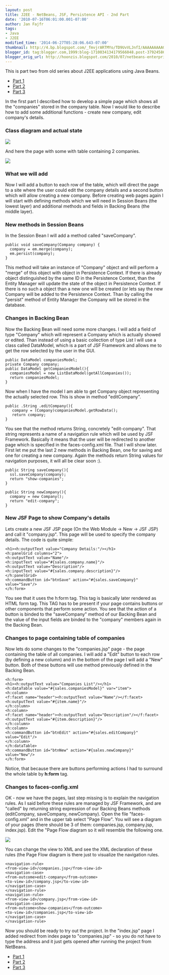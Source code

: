 ```yaml
---
layout: post
title: J2EE - NetBeans, JSF, Persistence API - 2nd Part
date: '2010-07-16T06:01:00.001-07:00'
author: Jan Fajfr
tags:
- Java
- J2EE
modified_time: '2014-06-27T05:28:06.643-07:00'
thumbnail: http://4.bp.blogspot.com/_fmvjrARTMYo/TD9UvVLJnfI/AAAAAAAAAGw/aXkxFg01ZAI/s72-c/class_diagram.PNG
blogger_id: tag:blogger.com,1999:blog-1710034134179566048.post-3792458602013198883
blogger_orig_url: http://hoonzis.blogspot.com/2010/07/netbeans-enterprise-java-2-some-more-of.html
---
```

This is part two from old series about J2EE applications using Java Beans.

- [Part 1](http://www.hoonzis.com/enterprise-java-netbeans/)
- [Part 2](http://www.hoonzis.com/netbeans-enterprise-java-2-some-more-of/)
- [Part 3](http://www.hoonzis.com/j2ee-netbeans-jsf-persistence-api-part/)

In the first part I described how to develop a simple page which shows
all the "companies" stored in the company table. Now I would like to
describe how to add some additional functions - create new company, edit
company's details. 

### Class diagram and actual state

[![](http://4.bp.blogspot.com/_fmvjrARTMYo/TD9UvVLJnfI/AAAAAAAAAGw/aXkxFg01ZAI/s320/class_diagram.PNG)](http://4.bp.blogspot.com/_fmvjrARTMYo/TD9UvVLJnfI/AAAAAAAAAGw/aXkxFg01ZAI/s1600/class_diagram.PNG)

And here the page with some with table containing 2 companies.

[![](http://4.bp.blogspot.com/_fmvjrARTMYo/TEBlaHdpOwI/AAAAAAAAAHA/QnJTpbwvmgs/s320/sample_data.PNG)](http://4.bp.blogspot.com/_fmvjrARTMYo/TEBlaHdpOwI/AAAAAAAAAHA/QnJTpbwvmgs/s1600/sample_data.PNG)

### What we will add

Now I will add a button to each row of the table, which will direct the
page to a site where the user could edit the company details and a
second button which will allow creating a new company. Before creating
web pages again I will start with defining methods which we will need in
Session Beans (the lowest layer) and additional methods and fields in
Backing Beans (the middle layer).

### New methods in Session Beans

In the Session Bean I will add a method called "saveCompany".

``` 
public void saveCompany(Company company) {
  company = em.merge(company);
  em.persist(company);
}
```

This method will take an instance of "Company" object and will perform a
"merge" of this object with object in Persistence Context. If there is
already object distinguished by the same ID in the Persistence Context,
than the Entity Manager will update the state of the object in
Persistence Context. If there is no such a object than a new one will be
created (or lets say the new Company will be added to the Persistence
Context. Than by calling the "persist" method of Entity Manager the
Company will be stored in the database.

### Changes in Backing Bean

Now the Backing Bean will need some more changes. I will add a field of type "Company" which will represent a Company which is actually showed or edited. Than instead of using a basic collection of type List I will use a class called DataModel, which is a part of JSF Framework and allows me to get the row selected by the user in the GUI.

``` 
public DataModel companiesModel;
private Company company;
public DataModel getCompaniesModel(){
  companiesModel = new ListDataModel(getAllCompanies());
  return companiesModel;
}
```


Now when I have the model I am able to get Company object representing
the actually selected row. This is show in method "editCompany".

```
public .String .editCompany(){
   company = (Company)companiesModel.getRowData();
   return company;
}
```

You see that the method returns String, concretely "edit-company". That string represents a name of a navigation rule which will be used by JSF Framework. Basically it means that the user will be redirected to another page which is specified in the faces-config.xml file. That I will show later. First let me put the last 2 new methods in Backing Bean, one for saving and one for creating a new company. Again the methods return String values for navigation purposes, it will all be clear soon :).

``` 
public String saveCompany(){
  ssl.saveCompany(company);
  return "show-companies";
}

public String newCompany(){
  company = new Company();
  return "edit-company";
}
```

### New JSF Page to show Company's details

Lets create a new JSF JSP page (On the Web Module -&gt; New -&gt; JSF
JSP) and call it "company.jsp". This page will be used to specify the
company details. The code is quite simple:

``` 
<h1><h:outputText value="Company Details:"/></h1>
<h:panelGrid columns="2">
<h:outputText value="Name"/>
<h:inputText value="#{sales.company.name}"/>
<h:outputText value="Description"/>
<h:inputText value="#{sales.company.description}"/>
</h:panelGrid>
<h:commandButton id="btnSave" action="#{sales.saveCompany}" value="Save"/>
</h:form>
```


You see that it uses the h:form tag. This tag is basically later
rendered as HTML form tag. This TAG has to be present if your page
contains buttons or other components that perform some action. You see
that the action of a button is binded to the "saveCompany" method of our
Backing Bean and the value of the input fields are binded to the
"company" members again in the Backing Bean.

### Changes to page containing table of companies

Now lets do some changes to the "companies.jsp" page - the page
containing the table of all companies. I will add a "Edit" button to
each row (by defining a new column) and in the bottom of the page I will
add a "New" button. Both of these buttons will use method previously
defined in the Backing Bean.

``` 
<h:form>
<h1><h:outputText value="Companies List"/></h1>
<h:dataTable value="#{sales.companiesModel}" var="item">
<h:column>
<f:facet name="header"><h:outputText value="Name"/></f:facet>
<h:outputText value="#{item.name}"/>
</h:column>
<h:column>
<f:facet name="header"><h:outputText value="Description"/></f:facet>
<h:outputText value="#{item.description}"/>
</h:column>
<h:column>
<h:commandButton id="btnEdit" action="#{sales.editCompany}" value="Edit"/>
</h:column>
</h:dataTable>
<h:commandButton id="btnNew" action="#{sales.newCompany}" value="New"/>
</h:form>
```

Notice, that because there are buttons performing actions I had to surround the whole table by **h:form** tag.

### Changes to faces-config.xml

OK - now we have the pages, last step missing is to explain the
navigation rules. As I said before these rules are managed by JSF
Framework, and are "called" by returning string expression of our
Backing Beans methods (editCompany, saveCompany, newCompany). Open the
file "faces-config.xml" and in the upper tab select "Page Flow". You
will see a diagram of your pages (there should be 3 of them:
companies.jsp, company.jsp, index.jsp). Edit the "Page Flow diagram so
it will resemble the following one.

[![](http://1.bp.blogspot.com/_fmvjrARTMYo/TEFosQFIslI/AAAAAAAAAHQ/oeZsBQQFlB4/s320/page_layout_2.PNG)](http://1.bp.blogspot.com/_fmvjrARTMYo/TEFosQFIslI/AAAAAAAAAHQ/oeZsBQQFlB4/s1600/page_layout_2.PNG)

You can change the view to XML and see the XML declaration of these rules (the Page Flow diagram is there just to visualize the navigation rules.

``` 
<navigation-rule>
<from-view-id>/companies.jsp</from-view-id>
<navigation-case>
<from-outcome>edit-company</from-outcome>
<to-view-id>/company.jsp</to-view-id>
</navigation-case>
</navigation-rule>
<navigation-rule>
<from-view-id>/company.jsp</from-view-id>
<navigation-case>
<from-outcome>show-companies</from-outcome>
<to-view-id>/companies.jsp</to-view-id>
</navigation-case>
</navigation-rule>
```

Now you should be ready to try out the project. In the "index.jsp" page I added redirect from index page to "companies.jsp" - so you do not have to type the address and it just gets opened after running the project from NetBeans.

- [Part 1](http://www.hoonzis.com/enterprise-java-netbeans/)
- [Part 2](http://www.hoonzis.com/netbeans-enterprise-java-2-some-more-of/)
- [Part 3](http://www.hoonzis.com/j2ee-netbeans-jsf-persistence-api-part/)
